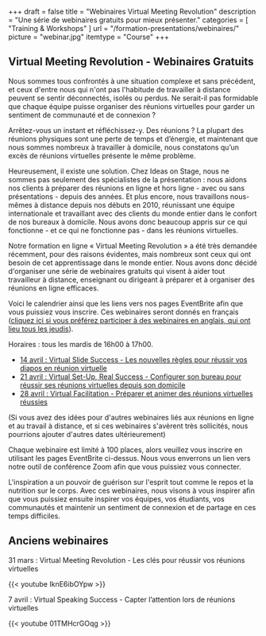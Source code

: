 +++
draft 			= false
title 			= "Webinaires Virtual Meeting Revolution"
description		= "Une série de webinaires gratuits pour mieux présenter."
categories		= [ "Training & Workshops" ]
url	 			= "/formation-presentations/webinaires/"
picture			= "webinar.jpg"
itemtype		= "Course"
+++

## Virtual Meeting Revolution - Webinaires Gratuits

Nous sommes tous confrontés à une situation complexe et sans précédent, et ceux d'entre nous qui n'ont pas l'habitude de travailler à distance peuvent se sentir déconnectés, isolés ou perdus. Ne serait-il pas formidable que chaque équipe puisse organiser des réunions virtuelles pour garder un sentiment de communauté et de connexion ?

Arrêtez-vous un instant et réfléchissez-y. Des réunions ? La plupart des réunions physiques sont une perte de temps et d’énergie, et maintenant que nous sommes nombreux à travailler à domicile, nous constatons qu’un excès de réunions virtuelles présente le même problème.

Heureusement, il existe une solution. Chez Ideas on Stage, nous ne sommes pas seulement des spécialistes de la présentation : nous aidons nos clients à préparer des réunions en ligne et hors ligne - avec ou sans présentations - depuis des années. Et plus encore, nous travaillons nous-mêmes à distance depuis nos débuts en 2010, réunissant une équipe internationale et travaillant avec des clients du monde entier dans le confort de nos bureaux à domicile. Nous avons donc beaucoup appris sur ce qui fonctionne - et ce qui ne fonctionne pas - dans les réunions virtuelles.

Notre formation en ligne « Virtual Meeting Revolution » a été très demandée récemment, pour des raisons évidentes, mais nombreux sont ceux qui ont besoin de cet apprentissage dans le monde entier. Nous avons donc décidé d'organiser une série de webinaires gratuits qui visent à aider tout travailleur à distance, enseignant ou dirigeant à préparer et à organiser des réunions en ligne efficaces.

Voici le calendrier ainsi que les liens vers nos pages EventBrite afin que vous puissiez vous inscrire. Ces webinaires seront donnés en français ([cliquez ici si vous préférez participer à des webinaires en anglais, qui ont lieu tous les jeudis](https://www.ideasonstage.com/presentations-training/webinars/)).

Horaires : tous les mardis de 16h00 à 17h00.

* [14 avril : Virtual Slide Success - Les nouvelles règles pour réussir vos diapos en réunion virtuelle](https://www.eventbrite.fr/e/inscription-virtual-slide-success-les-nouvelles-regles-pour-reussir-vos-diapos-en-reunion-virtuelle-webinaire-100932774646)
* [21 avril : Virtual Set-Up, Real Success - Configurer son bureau pour réussir ses réunions virtuelles depuis son domicile](https://www.eventbrite.fr/e/inscription-virtual-set-up-real-success-configurer-son-bureau-pour-les-reunions-virtuelles-a-domicile-webinaire-100933292194)
* [28 avril : Virtual Facilitation - Préparer et animer des réunions virtuelles réussies](https://www.eventbrite.fr/e/inscription-virtual-facilitation-preparer-et-animer-des-reunions-virtuelles-reussies-webinaire-gratuit-100933442644)

(Si vous avez des idées pour d'autres webinaires liés aux réunions en ligne et au travail à distance, et si ces webinaires s'avèrent très sollicités, nous pourrions ajouter d'autres dates ultérieurement)

Chaque webinaire est limité à 100 places, alors veuillez vous inscrire en utilisant les pages EventBrite ci-dessus. Nous vous enverrons un lien vers notre outil de conférence Zoom afin que vous puissiez vous connecter.

L'inspiration a un pouvoir de guérison sur l'esprit tout comme le repos et la nutrition sur le corps. Avec ces webinaires, nous visons à vous inspirer afin que vous puissiez ensuite inspirer vos équipes, vos étudiants, vos communautés et maintenir un sentiment de connexion et de partage en ces temps difficiles.

## Anciens webinaires

31 mars : Virtual Meeting Revolution - Les clés pour réussir vos réunions virtuelles

{{< youtube IknE6ibOYpw >}}

7 avril : Virtual Speaking Success - Capter l’attention lors de réunions virtuelles

{{< youtube 01TMHcrGOqg >}}